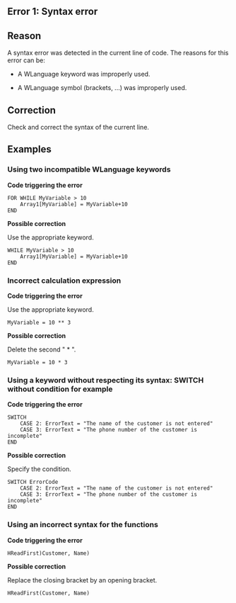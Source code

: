 
## Error 1: Syntax error
			



<a name="NOTE1"></a>
<a name="NOTE1_1"></a>


## Reason
<a name="reason_ELTTEXTE000134"></a>
A syntax error was detected in the current line of code. The reasons for this error can be:

- A WLanguage keyword was improperly used.

- A WLanguage symbol (brackets, ...) was improperly used.




<a name="NOTE2"></a>
<a name="NOTE2_1"></a>


## Correction
<a name="correction_ELTTEXTE000158"></a>
Check and correct the syntax of the current line.

<a name="NOTE3"></a>
<a name="NOTE3_1"></a>


## Examples
<a name="examples_ELTTEXTE000182"></a>


### Using two incompatible WLanguage keywords
<a name="using_two_incompatible_wlanguage_keywords_ELTPARAGRAPHE000028"></a>

**Code triggering the error** 


```wl
FOR WHILE MyVariable > 10
	Array1[MyVariable] = MyVariable+10
END
```




**Possible correction**

Use the appropriate keyword.


```wl
WHILE MyVariable > 10
	Array1[MyVariable] = MyVariable+10
END
```

<a name="NOTE3_2"></a>


### Incorrect calculation expression
<a name="incorrect_calculation_expression_ELTPARAGRAPHE000044"></a>

**Code triggering the error**

Use the appropriate keyword.


```wl
MyVariable = 10 ** 3
```


**Possible correction**

Delete the second " \* ".


```wl
MyVariable = 10 * 3
```

<a name="NOTE3_3"></a>


### Using a keyword without respecting its syntax: SWITCH without condition for example
<a name="using_keyword_without_respecting_its_syntax_switch_without_condition_for_example_ELTPARAGRAPHE000061"></a>

**Code triggering the error** 


```wl
SWITCH 
	CASE 2: ErrorText = "The name of the customer is not entered"
	CASE 3: ErrorText = "The phone number of the customer is incomplete"
END
```


**Possible correction**

Specify the condition.


```wl
SWITCH ErrorCode
	CASE 2: ErrorText = "The name of the customer is not entered"
	CASE 3: ErrorText = "The phone number of the customer is incomplete"
END
```

<a name="NOTE3_4"></a>


### Using an incorrect syntax for the functions 
<a name="using_incorrect_syntax_for_the_functions_ELTPARAGRAPHE000076"></a>

**Code triggering the error** 


```wl
HReadFirst)Customer, Name)
```




**Possible correction**

Replace the closing bracket by an opening bracket.


```wl
HReadFirst(Customer, Name)
```



